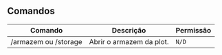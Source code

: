 ## Comandos

|Comando         |Descrição                      |Permissão                    |
|----------------|-------------------------------|-----------------------------|
|/armazem ou /storage |Abrir o armazem da plot.|`N/D`                      |

